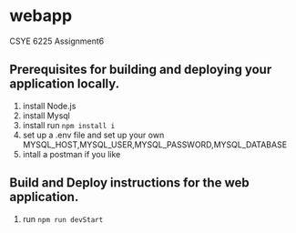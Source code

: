 # webapp
CSYE 6225 Assignment6
## Prerequisites for building and deploying your application locally.
1. install Node.js
2. install Mysql
3. install run `npm install i`
4. set up a .env file and set up your own MYSQL_HOST,MYSQL_USER,MYSQL_PASSWORD,MYSQL_DATABASE
5. intall a postman if you like
## Build and Deploy instructions for the web application.
1. run `npm run devStart`
